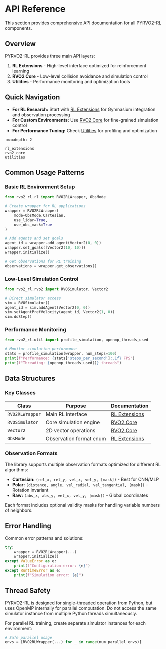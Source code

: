 # API Reference

This section provides comprehensive API documentation for all PYRVO2-RL components.

## Overview

PYRVO2-RL provides three main API layers:

1. **RL Extensions** - High-level interface optimized for reinforcement learning
2. **RVO2 Core** - Low-level collision avoidance and simulation control  
3. **Utilities** - Performance monitoring and optimization tools

## Quick Navigation

- **For RL Research:** Start with [RL Extensions](rl_extensions.md) for Gymnasium integration and observation processing
- **For Custom Environments:** Use [RVO2 Core](rvo2_core.md) for fine-grained simulation control
- **For Performance Tuning:** Check [Utilities](utilities.md) for profiling and optimization

```{toctree}
:maxdepth: 2

rl_extensions
rvo2_core
utilities
```

## Common Usage Patterns

### Basic RL Environment Setup
```python
from rvo2_rl.rl import RVO2RLWrapper, ObsMode

# Create wrapper for RL applications
wrapper = RVO2RLWrapper(
    mode=ObsMode.Cartesian,
    use_lidar=True,
    use_obs_mask=True
)

# Add agents and set goals
agent_id = wrapper.add_agent(Vector2(0, 0))
wrapper.set_goals([Vector2(10, 10)])
wrapper.initialize()

# Get observations for RL training
observations = wrapper.get_observations()
```

### Low-Level Simulation Control
```python
from rvo2_rl.rvo2 import RVOSimulator, Vector2

# Direct simulator access
sim = RVOSimulator()
agent_id = sim.addAgent(Vector2(0, 0))
sim.setAgentPrefVelocity(agent_id, Vector2(1, 0))
sim.doStep()
```

### Performance Monitoring
```python
from rvo2_rl.util import profile_simulation, openmp_threads_used

# Monitor simulation performance
stats = profile_simulation(wrapper, num_steps=100)
print(f"Performance: {stats['steps_per_second']:.1f} FPS")
print(f"Threading: {openmp_threads_used()} threads")
```

## Data Structures

### Key Classes

| Class | Purpose | Documentation |
|-------|---------|---------------|
| `RVO2RLWrapper` | Main RL interface | [RL Extensions](rl_extensions.md) |
| `RVOSimulator` | Core simulation engine | [RVO2 Core](rvo2_core.md) |
| `Vector2` | 2D vector operations | [RVO2 Core](rvo2_core.md) |
| `ObsMode` | Observation format enum | [RL Extensions](rl_extensions.md) |

### Observation Formats

The library supports multiple observation formats optimized for different RL algorithms:

- **Cartesian:** `(rel_x, rel_y, vel_x, vel_y, [mask])` - Best for CNN/MLP
- **Polar:** `(distance, angle, vel_radial, vel_tangential, [mask])` - Rotation invariant
- **Raw:** `(abs_x, abs_y, vel_x, vel_y, [mask])` - Global coordinates

Each format includes optional validity masks for handling variable numbers of neighbors.

## Error Handling

Common error patterns and solutions:

```python
try:
    wrapper = RVO2RLWrapper(...)
    wrapper.initialize()
except ValueError as e:
    print(f"Configuration error: {e}")
except RuntimeError as e:
    print(f"Simulation error: {e}")
```

## Thread Safety

PYRVO2-RL is designed for single-threaded operation from Python, but uses OpenMP internally for parallel computation. Do not access the same simulator instance from multiple Python threads simultaneously.

For parallel RL training, create separate simulator instances for each environment:

```python
# Safe parallel usage
envs = [RVO2RLWrapper(...) for _ in range(num_parallel_envs)]
```
